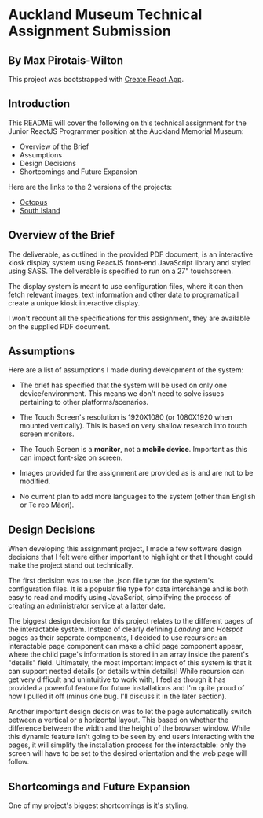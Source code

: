 # Auckland Museum Technical Assignment Submission

## By Max Pirotais-Wilton

This project was bootstrapped with [Create React App](https://github.com/facebook/create-react-app).

## Introduction

This README will cover the following on this technical assignment for the Junior ReactJS Programmer position at the Auckland Memorial Museum: 

- Overview of the Brief
- Assumptions
- Design Decisions
- Shortcomings and Future Expansion

Here are the links to the 2 versions of the projects:

- [Octopus]()
- [South Island]()

## Overview of the Brief

The deliverable, as outlined in the provided PDF document, is an interactive kiosk display system using ReactJS front-end JavaScript library and styled using SASS. The deliverable is specified to run on a 27" touchscreen.

The display system is meant to use configuration files, where it can then fetch relevant images, text information and other data to programaticall create a unique kiosk interactive display. 

I won't recount all the specifications for this assignment, they are available on the supplied PDF document.

## Assumptions

Here are a list of assumptions I made during development of the system:

- The brief has specified that the system will be used on only one device/environment. This means we don't need to solve issues pertaining to other platforms/scenarios.

- The Touch Screen's resolution is 1920X1080 (or 1080X1920 when mounted vertically). This is based on very shallow research into touch screen monitors.

- The Touch Screen is a **monitor**, not a **mobile device**. Important as this can impact font-size on screen.

- Images provided for the assignment are provided as is and are not to be modified.

- No current plan to add more languages to the system (other than English or Te reo Māori).

## Design Decisions

When developing this assignment project, I made a few software design decisions that I felt were either important to highlight or that I thought could make the project stand out technically.

The first decision was to use the .json file type for the system's configuration files. It is a popular file type for data interchange and is both easy to read and modify using JavaScript, simplifying the process of creating an administrator service at a latter date.

The biggest design decision for this project relates to the different pages of the interactable system. Instead of clearly defining _Landing_ and _Hotspot_ pages as their seperate components, I decided to use recursion: an interactable page component can make a child page component appear, where the child page's information is stored in an array inside the parent's "details" field. Ultimately, the most important impact of this system is that it can support nested details (or details within details)! While recursion can get very difficult and unintuitive to work with, I feel as though it has provided a powerful feature for future installations and I'm quite proud of how I pulled it off (minus one bug. I'll discuss it in the later section).

Another important design decision was to let the page automatically switch between a vertical or a horizontal layout. This based on whether the difference between the width and the height of the browser window. While this dynamic feature isn't going to be seen by end users interacting with the pages, it will simplify the installation process for the interactable: only the screen will have to be set to the desired orientation and the web page will follow.

## Shortcomings and Future Expansion

One of my project's biggest shortcomings is it's styling.